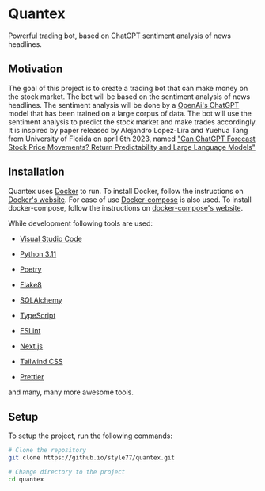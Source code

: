# Quantex

Powerful trading bot, based on ChatGPT sentiment analysis of news headlines.

## Motivation

The goal of this project is to create a trading bot that can make money on the stock market. The bot will be based on the sentiment analysis of news headlines. The sentiment analysis will be done by a [OpenAi's ChatGPT](https://chat.openai.com/) model that has been trained on a large corpus of data. The bot will use the sentiment analysis to predict the stock market and make trades accordingly. It is inspired by paper released by Alejandro Lopez-Lira and Yuehua Tang from University of Florida on april 6th 2023, named ["Can ChatGPT Forecast Stock Price Movements? Return Predictability and Large Language Models"](https://arxiv.org/pdf/2304.07619.pdf)

## Installation

Quantex uses [Docker](https://www.docker.com/) to run. To install Docker, follow the instructions on [Docker's website](https://docs.docker.com/get-docker/). For ease of use [Docker-compose](https://docs.docker.com/compose/) is also used. To install docker-compose, follow the instructions on [docker-compose's website](https://docs.docker.com/compose/install/).

While development following tools are used:
- [Visual Studio Code](https://code.visualstudio.com/)

- [Python 3.11](https://www.python.org/downloads/release/python-3110/)
- [Poetry](https://python-poetry.org/docs/)
- [Flake8](https://flake8.pycqa.org/en/latest/)
- [SQLAlchemy](https://www.sqlalchemy.org/)

- [TypeScript](https://www.typescriptlang.org/)
- [ESLint](https://eslint.org/)
- [Next.js](https://nextjs.org/)
- [Tailwind CSS](https://tailwindcss.com/)
- [Prettier](https://prettier.io/)

and many, many more awesome tools.

## Setup

To setup the project, run the following commands:

```bash
# Clone the repository
git clone https://github.io/style77/quantex.git

# Change directory to the project
cd quantex

```